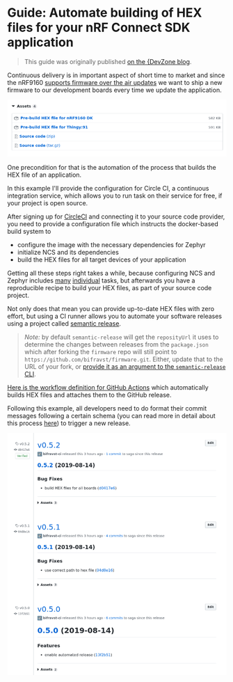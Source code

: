 # Guide: Automate building of HEX files for your nRF Connect SDK application

> This guide was originally published
> [on the {DevZone blog](https://devzone.nordicsemi.com/nordic/nordic-blog/b/blog/posts/automate-building-of-hex-files-for-your-nrf-connect-sdk-application-using-circleci).

Continuous delivery is in important aspect of short time to market and since the
nRF9160
[supports firmware over the air updates](https://github.com/NordicPlayground/fw-nrfconnect-nrf/tree/master/samples/nrf9160/aws_fota) we
want to ship a new firmware to our development boards every time we update the
application.

![GitHub release with attached HEX files](images/github-release-with-hex-files.png)

One precondition for that is the automation of the process that builds the HEX
file of an application.

In this example I'll provide the configuration for Circle CI, a continuous
integration service, which allows you to run task on their service for free, if
your project is open source.

After signing up for [CircleCI](https://circleci.com/) and connecting it to your
source code provider, you need to provide a configuration file which instructs
the docker-based build system to

- configure the image with the necessary dependencies for Zephyr
- initialize NCS and its dependencies
- build the HEX files for all target devices of your application

Getting all these steps right takes a while, because configuring NCS and Zephyr
includes
[many](https://developer.nordicsemi.com/nRF_Connect_SDK/doc/1.0.0/nrf/gs_ins_linux.html)
[individual](https://developer.nordicsemi.com/nRF_Connect_SDK/doc/1.0.0/zephyr/getting_started/installation_linux.html#linux-requirements)
tasks, but afterwards you have a reproducible recipe to build your HEX files, as
part of your source code project.

Not only does that mean you can provide up-to-date HEX files with zero effort,
but using a CI runner allows you to automate your software releases using a
project called
[semantic release](https://github.com/semantic-release/semantic-release).

> _Note:_ by default `semantic-release` will get the `reposityUrl` it uses to
> determine the changes between releases from the `package.json` which after
> forking the `firmware` repo will still point to
> `https://github.com/bifravst/firmware.git`. Either, update that to the URL of
> your fork, or
> [provide it as an argument to the `semantic-release` CLI](https://semantic-release.gitbook.io/semantic-release/usage/configuration#repositoryurl).

[Here is the workflow definition for GitHub Actions](https://github.com/bifravst/firmware/blob/saga/.github/workflows/build-and-release.yaml)
which automatically builds HEX files and attaches them to the GitHub release.

Following this example, all developers need to do format their commit messages
following a certain schema (you can read more in detail about this process
[here](../Versioning.md#how-to-release-a-new-version-of-a-package)) to trigger a
new release.

![GitHub releases](images/github-releases.png)
